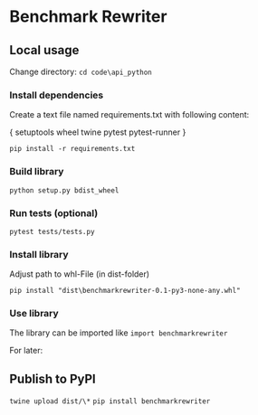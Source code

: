 # Benchmark Rewriter

## Local usage

Change directory: `cd code\api_python`

### Install dependencies

Create a text file named requirements.txt with following content:

{
setuptools
wheel
twine
pytest
pytest-runner
}

`pip install -r requirements.txt`

### Build library

`python setup.py bdist_wheel`

### Run tests (optional)

`pytest tests/tests.py`

### Install library

Adjust path to whl-File (in dist-folder)

`pip install "dist\benchmarkrewriter-0.1-py3-none-any.whl"`

### Use library

The library can be imported like `import benchmarkrewriter`

For later:

## Publish to PyPI

`twine upload dist/\*`
`pip install benchmarkrewriter`
